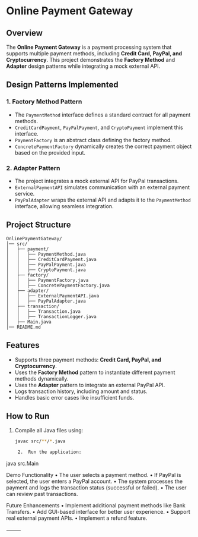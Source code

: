 # Online Payment Gateway

## Overview
The **Online Payment Gateway** is a payment processing system that supports multiple payment methods, including **Credit Card, PayPal, and Cryptocurrency**. This project demonstrates the **Factory Method** and **Adapter** design patterns while integrating a mock external API.

## Design Patterns Implemented

### 1. Factory Method Pattern
- The `PaymentMethod` interface defines a standard contract for all payment methods.
- `CreditCardPayment`, `PayPalPayment`, and `CryptoPayment` implement this interface.
- `PaymentFactory` is an abstract class defining the factory method.
- `ConcretePaymentFactory` dynamically creates the correct payment object based on the provided input.

### 2. Adapter Pattern
- The project integrates a mock external API for PayPal transactions.
- `ExternalPaymentAPI` simulates communication with an external payment service.
- `PayPalAdapter` wraps the external API and adapts it to the `PaymentMethod` interface, allowing seamless integration.

## Project Structure

```
OnlinePaymentGateway/
│── src/
│   ├── payment/
│   │   ├── PaymentMethod.java
│   │   ├── CreditCardPayment.java
│   │   ├── PayPalPayment.java
│   │   ├── CryptoPayment.java
│   ├── factory/
│   │   ├── PaymentFactory.java
│   │   ├── ConcretePaymentFactory.java
│   ├── adapter/
│   │   ├── ExternalPaymentAPI.java
│   │   ├── PayPalAdapter.java
│   ├── transaction/
│   │   ├── Transaction.java
│   │   ├── TransactionLogger.java
│   ├── Main.java
│── README.md
```


## Features
- Supports three payment methods: **Credit Card, PayPal, and Cryptocurrency**.
- Uses the **Factory Method** pattern to instantiate different payment methods dynamically.
- Uses the **Adapter** pattern to integrate an external PayPal API.
- Logs transaction history, including amount and status.
- Handles basic error cases like insufficient funds.

## How to Run
1. Compile all Java files using:
   ```sh
   javac src/**/*.java

	2.	Run the application:

java src.Main



Demo Functionality
	•	The user selects a payment method.
	•	If PayPal is selected, the user enters a PayPal account.
	•	The system processes the payment and logs the transaction status (successful or failed).
	•	The user can review past transactions.

Future Enhancements
	•	Implement additional payment methods like Bank Transfers.
	•	Add GUI-based interface for better user experience.
	•	Support real external payment APIs.
	•	Implement a refund feature.

⸻
